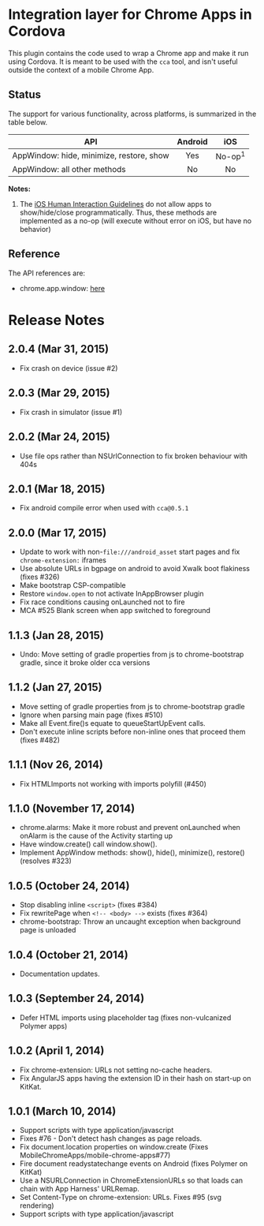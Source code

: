 # Integration layer for Chrome Apps in Cordova

This plugin contains the code used to wrap a Chrome app and make it run using
Cordova. It is meant to be used with the `cca` tool, and isn't useful outside
the context of a mobile Chrome App.

## Status

The support for various functionality, across platforms, is summarized in the table below.

| API | Android | iOS  |
| -------------- |:-------:|:----:|
| AppWindow: hide, minimize, restore, show | Yes     | No-op<sup>1</sup> |
| AppWindow: all other methods      | No      | No   |
**Notes:**

1. The [iOS Human Interaction Guidelines](https://developer.apple.com/library/ios/documentation/userexperience/conceptual/mobilehig/StartingStopping.html)
    do not allow apps to show/hide/close programmatically.
    Thus, these methods are implemented as a no-op
    (will execute without error on iOS, but have no behavior)

## Reference

The API references are:
- chrome.app.window: [here](https://developer.chrome.com/apps/app_window)

# Release Notes

## 2.0.4 (Mar 31, 2015)
* Fix crash on device (issue #2)

## 2.0.3 (Mar 29, 2015)
* Fix crash in simulator (issue #1)

## 2.0.2 (Mar 24, 2015)
* Use file ops rather than NSUrlConnection to fix broken behaviour with 404s

## 2.0.1 (Mar 18, 2015)
* Fix android compile error when used with `cca@0.5.1`

## 2.0.0 (Mar 17, 2015)
* Update to work with non-`file:///android_asset` start pages and fix `chrome-extension:` iframes
* Use absolute URLs in bgpage on android to avoid Xwalk boot flakiness (fixes #326)
* Make bootstrap CSP-compatible
* Restore `window.open` to not activate InAppBrowser plugin
* Fix race conditions causing onLaunched not to fire
* MCA #525 Blank screen when app switched to foreground

## 1.1.3 (Jan 28, 2015)
* Undo: Move setting of gradle properties from js to chrome-bootstrap gradle, since it broke older cca versions

## 1.1.2 (Jan 27, 2015)
* Move setting of gradle properties from js to chrome-bootstrap gradle
* Ignore <!-- html --> when parsing main page (fixes #510)
* Make all Event.fire()s equate to queueStartUpEvent calls.
* Don't execute inline scripts before non-inline ones that proceed them (fixes #482)

## 1.1.1 (Nov 26, 2014)
* Fix HTMLImports not working with imports polyfill (#450)

## 1.1.0 (November 17, 2014)
* chrome.alarms: Make it more robust and prevent onLaunched when onAlarm is the cause of the Activity starting up
* Have window.create() call window.show().
* Implement AppWindow methods: show(), hide(), minimize(), restore() (resolves #323)

## 1.0.5 (October 24, 2014)
* Stop disabling inline `<script>` (fixes #384)
* Fix rewritePage when `<!-- <body> -->` exists (fixes #364)
* chrome-bootstrap: Throw an uncaught exception when background page is unloaded

## 1.0.4 (October 21, 2014)
* Documentation updates.

## 1.0.3 (September 24, 2014)
* Defer HTML imports using placeholder tag (fixes non-vulcanized Polymer apps)

## 1.0.2 (April 1, 2014)
* Fix chrome-extension: URLs not setting no-cache headers.
* Fix AngularJS apps having the extension ID in their hash on start-up on KitKat.

## 1.0.1 (March 10, 2014)
* Support scripts with type application/javascript
* Fixes #76 - Don't detect hash changes as page reloads.
* Fix document.location properties on window.create (Fixes MobileChromeApps/mobile-chrome-apps#77)
* Fire document readystatechange events on Android (fixes Polymer on KitKat)
* Use a NSURLConnection in ChromeExtensionURLs so that loads can chain with App Harness' URLRemap.
* Set Content-Type on chrome-extension: URLs. Fixes #95 (svg rendering)
* Support scripts with type application/javascript

